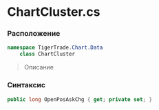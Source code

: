 
# ChartCluster.cs
### Расположение
```csharp
namespace TigerTrade.Chart.Data  
    class ChartCluster
```

> Описание

### Синтаксис
```csharp
public long OpenPosAskChg { get; private set; }
```
